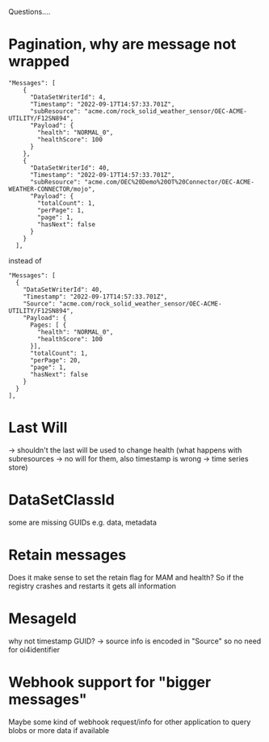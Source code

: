 Questions....

# Pagination, why are message not wrapped
```
"Messages": [
    {
      "DataSetWriterId": 4,
      "Timestamp": "2022-09-17T14:57:33.701Z",
      "subResource": "acme.com/rock_solid_weather_sensor/OEC-ACME-UTILITY/F12SN894",
      "Payload": {
        "health": "NORMAL_0",
        "healthScore": 100
      }
    },
    {
      "DataSetWriterId": 40,
      "Timestamp": "2022-09-17T14:57:33.701Z",
      "subResource": "acme.com/OEC%20Demo%20OT%20Connector/OEC-ACME-WEATHER-CONNECTOR/mojo",
      "Payload": {
        "totalCount": 1,
        "perPage": 1,
        "page": 1,
        "hasNext": false
      }
    }
  ],
  ```
  instead of 
  ```
  "Messages": [
    {
      "DataSetWriterId": 40,
      "Timestamp": "2022-09-17T14:57:33.701Z",
      "Source": "acme.com/rock_solid_weather_sensor/OEC-ACME-UTILITY/F12SN894",
      "Payload": {
        Pages: [ {
          "health": "NORMAL_0",
          "healthScore": 100
        }],
        "totalCount": 1,
        "perPage": 20,
        "page": 1,
        "hasNext": false
      }
    }
  ],
  ```

# Last Will
-> shouldn't the last will be used to change health (what happens with subresources -> no will for them, also timestamp is wrong -> time series store)

# DataSetClassId
some are missing GUIDs e.g. data, metadata

# Retain messages
Does it make sense to set the retain flag for MAM and health? So if the registry crashes and restarts it gets all information

# MesageId
why not timestamp GUID? -> source info is encoded in "Source" so no need for oi4identifier

# Webhook support for "bigger messages"
Maybe some kind of webhook request/info for other application to query blobs or more data if available